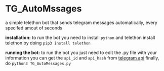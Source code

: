 
# TG_AutoMssages
a simple telethon bot that sends telegram messages automatically, every specifed amout of seconds

**installation:**
to run the bot you need to install `python` and telethon 
install telethon by doing `pip3 install telethon`

**running the bot:**
to run the bot you just need to edit the .py file with your information
you can get the 
`api_id` and `api_hash` from [telegram api](https://my.telegram.org/apps)
finally, do `python3 TG_AutoMessages.py`

